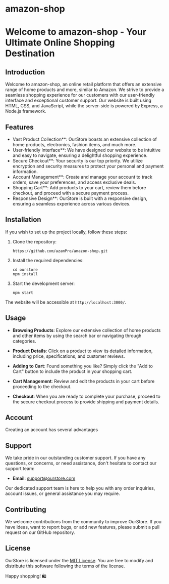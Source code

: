 # amazon-shop
# Welcome to amazon-shop   - Your Ultimate Online Shopping Destination



 ## Introduction

Welcome to amazon-shop, an online retail platform that offers an extensive range of home products and more, similar to Amazon. 
We strive to provide a seamless shopping experience for our customers with our user-friendly interface and exceptional customer support. 
Our website is built using HTML, CSS, and JavaScript, while the server-side is powered by Express, a Node.js framework.

## Features

<ul>
  
  

<li>Vast Product Collection**: OurStore boasts an extensive collection of home products, electronics, fashion items, and much more.</li>

<li>User-friendly Interface**: We have designed our website to be intuitive and easy to navigate, ensuring a delightful shopping experience.</li>

<li>Secure Checkout**: Your security is our top priority. We utilize encryption and security measures to protect your personal and payment information.</li>

<li>Account Management**: Create and manage your account to track orders, save your preferences, and access exclusive deals.</li>

<li>Shopping Cart**: Add products to your cart, review them before checkout, and proceed with a secure payment process.</li>

<li>Responsive Design**: OurStore is built with a responsive design, ensuring a seamless experience across various devices.</li>
</ul>


## Installation

If you wish to set up the project locally, follow these steps:

1. Clone the repository:
   ```
   https://github.com/azamPro/amazon-shop.git
   ```

2. Install the required dependencies:
   ```
   cd ourstore
   npm install
   ```

3. Start the development server:
   ```
   npm start
   ```

The website will be accessible at `http://localhost:3000/`.

## Usage

- **Browsing Products**: Explore our extensive collection of home products and other items by using the search bar or navigating through categories.

- **Product Details**: Click on a product to view its detailed information, including price, specifications, and customer reviews.

- **Adding to Cart**: Found something you like? Simply click the "Add to Cart" button to include the product in your shopping cart.

- **Cart Management**: Review and edit the products in your cart before proceeding to the checkout.

- **Checkout**: When you are ready to complete your purchase, proceed to the secure checkout process to provide shipping and payment details.

## Account

Creating an account  has several advantages


## Support

We take pride in our outstanding customer support. If you have any questions, or concerns, or need assistance, don't hesitate to contact our support team:

- **Email**: support@ourstore.com
 

Our dedicated support team is here to help you with any order inquiries, account issues, or general assistance you may require.

## Contributing

We welcome contributions from the community to improve OurStore. If you have ideas, want to report bugs, or add new features, please submit a pull request on our GitHub repository.

## License

OurStore is licensed under the [MIT License](https://opensource.org/licenses/MIT). You are free to modify and distribute this software following the terms of the license.

Happy shopping! 🛍️
